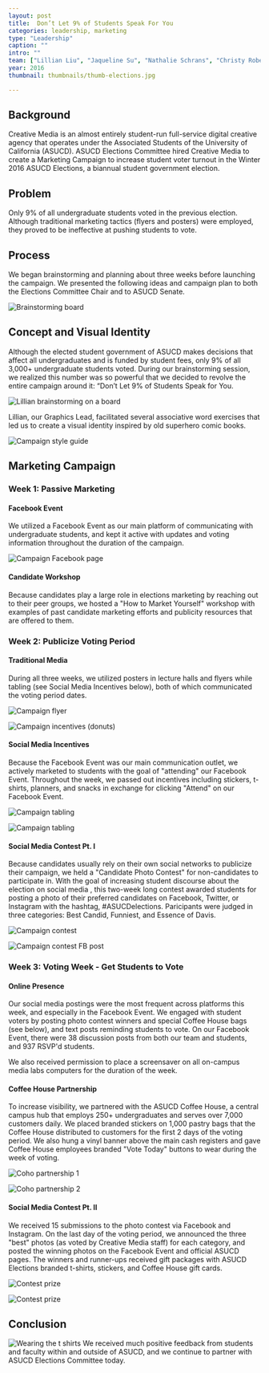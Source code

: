 ```yaml
---
layout: post
title:  Don’t Let 9% of Students Speak For You
categories: leadership, marketing
type: "Leadership"
caption: ""
intro: ""
team: ["Lillian Liu", "Jaqueline Su", "Nathalie Schrans", "Christy Robertson"]
year: 2016
thumbnail: thumbnails/thumb-elections.jpg

---
```


## Background
Creative Media is an almost entirely student-run full-service digital creative agency that operates under the Associated Students of the University of California (ASUCD). ASUCD Elections Committee hired Creative Media to create a Marketing Campaign to increase student voter turnout in the Winter 2016 ASUCD Elections, a biannual student government election.

## Problem
Only 9% of all undergraduate students voted in the previous election. Although traditional marketing tactics (flyers and posters) were employed, they proved to be ineffective at pushing students to vote.

## Process
We began brainstorming and planning about three weeks before launching the campaign. We presented the following ideas and campaign plan to both the Elections Committee Chair and to ASUCD Senate.

![Brainstorming board](/images/elections/brainstorm-2.jpg)

## Concept and Visual Identity

Although the elected student government of ASUCD makes decisions that affect all undergraduates and is funded by student fees, only 9% of all 3,000+ undergraduate students voted. During our brainstorming session, we realized this number was so powerful that we decided to revolve the entire campaign around it: “Don’t Let 9% of Students Speak for You.

![Lillian brainstorming on a board](/images/elections/lillian-brainstorm.jpg)

Lillian, our Graphics Lead, facilitated several associative word exercises that led us to create a visual identity inspired by old superhero comic books.

![Campaign style guide](/images/elections/style-guide-xs.png)

## Marketing Campaign
### Week 1: Passive Marketing
#### Facebook Event

We utilized a Facebook Event as our main platform of communicating with undergraduate students, and kept it active with updates and voting information throughout the duration of the campaign.

![Campaign Facebook page](/images/elections/facebook.jpg)


#### Candidate Workshop
Because candidates play a large role in elections marketing by reaching out to their peer groups, we hosted a "How to Market Yourself" workshop with examples of past candidate marketing efforts and publicity resources that are offered to them.

### Week 2: Publicize Voting Period

#### Traditional Media
During all three weeks, we utilized posters in lecture halls and flyers while tabling (see Social Media Incentives below), both of which communicated the voting period dates.

![Campaign flyer](/images/elections/flyer-ex.jpg)

![Campaign incentives (donuts)](/images/elections/donut.jpg)

#### Social Media Incentives

Because the Facebook Event was our main communication outlet, we actively marketed to students with the goal of "attending" our Facebook Event. Throughout the week, we passed out incentives including stickers, t-shirts, planners, and snacks in exchange for clicking "Attend" on our Facebook Event.

![Campaign tabling](/images/elections/table.jpg)

![Campaign tabling](/images/elections/table-2.jpg)

#### Social Media Contest Pt. I

Because candidates usually rely on their own social networks to publicize their campaign, we held a "Candidate Photo Contest" for non-candidates to participate in. With the goal of increasing student discourse about the election on social media , this two-week long contest awarded students for posting a photo of their preferred candidates on Facebook, Twitter, or Instagram with the hashtag, #ASUCDelections. Paricipants were judged in three categories: Best Candid, Funniest, and Essence of Davis.

![Campaign contest](/images/elections/contest.png)

![Campaign contest FB post](/images/elections/enter-contest.png)

### Week 3: Voting Week - Get Students to Vote

#### Online Presence

Our social media postings were the most frequent across platforms this week, and especially in the Facebook Event. We engaged with student voters by posting photo contest winners and special Coffee House bags (see below), and text posts reminding students to vote. On our Facebook Event, there were 38 discussion posts from both our team and students, and 937 RSVP'd students.

We also received permission to place a screensaver on all on-campus media labs computers for the duration of the week.

#### Coffee House Partnership

To increase visibility, we partnered with the ASUCD Coffee House, a central campus hub that employs 250+ undergraduates and serves over 7,000 customers daily. We placed branded stickers on 1,000 pastry bags that the Coffee House distributed to customers for the first 2 days of the voting period. We also hung a vinyl banner above the main cash registers and gave Coffee House employees branded "Vote Today" buttons to wear during the week of voting.

![Coho partnership 1](/images/elections/pastry-bag.jpg)

![Coho partnership 2](/images/elections/nat-bagel.jpg)

#### Social Media Contest Pt. II

We received 15 submissions to the photo contest via Facebook and Instagram. On the last day of the voting period, we announced the three "best" photos (as voted by Creative Media staff) for each category, and posted the winning photos on the Facebook Event and official ASUCD pages. The winners and runner-ups received gift packages with ASUCD Elections branded t-shirts, stickers, and Coffee House gift cards.

![Contest prize](/images/elections/contest-prize.jpg)

![Contest prize](/images/elections/elections-prize.jpg)


## Conclusion
![Wearing the t shirts](/images/elections/t-shirts-2.jpg)
We received much positive feedback from students and faculty within and outside of ASUCD, and we continue to partner with ASUCD Elections Committee today.
